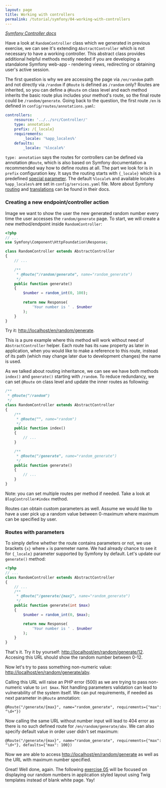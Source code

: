 ```yaml
---
layout: page
title: Working with controllers
permalink: /tutorial/symfony/04-working-with-controllers
---
```


[_Symfony Controller docs_](https://symfony.com/doc/current/controller.html)

Have a look at `RandomController` class which we generated in previous exercise,
we can see it's extending `AbstractController` which is not necessary to have a working controller.
This abstract class provides additional helpful methods mostly needed if you are developing
a standalone Symfony web-app - rendering views, redirecting or obtaining user's active session.

The first question is why we are accessing the page via `/en/random` path and not directly via
`/random` if `@Route` is defined as `/random` only? Routes are inherited, so you can define a `@Route`
on class level and each method inherits the basic route plus includes your method's route, so the final
route could be `/random/generate`. Going back to the question, the first route `/en` is defined in
`config/routes/annotations.yaml`:

```yaml
controllers:
    resource: '../../src/Controller/'
    type: annotation
    prefix: /{_locale}
    requirements:
        _locale: '%app_locales%'
    defaults:
        _locale: '%locale%'
```

`type: annotation` says the routes for controllers can be defined via annotation `@Route`, which is
also based on Symfony documentation a recommended way how to define routes at all. The part we look for
is in `prefix` configuration key. It says the routing starts with `{_locale}` which is a predefined
[special parameter](https://symfony.com/doc/current/routing.html#special-parameters).
The default `%locale%` and available locales `%app_locales%` are set in `config/services.yaml` file.
More about Symfony [routing](https://symfony.com/doc/current/routing.html)
and [translations](https://symfony.com/doc/current/translation.html) can be found in their docs.

### Creating a new endpoint/controller action

Image we want to show the user the new generated random number every time the user accesses the
`random/generate` page. To start, we will create a new method/endpoint inside `RandomController`:

```php
<?php
// ...
use Symfony\Component\HttpFoundation\Response;

class RandomController extends AbstractController
{
    // ...

    /**
     * @Route("/random/generate", name="random_generate")
     */
    public function generate()
    {
        $number = random_int(0, 100);
    
        return new Response(
            'Your number is ' . $number
        );
    }
}
```

Try it: [http://localhost/en/random/generate](http://localhost/en/random/generate).

This is a pure example where this method will work without need of `AbstractController` helper.
Each route has its `name` property as later in application, when you would like to make a reference
to this route, instead of its path (which may change later due to development changes) the name is used.

As we talked about routing inheritance, we can see we have both methods `index()` and `generate()`
starting with `/random`. To reduce redundancy, we can set `@Route` on class level and update the inner
routes as following:

```php
/**
 * @Route("/random")
 */
class RandomController extends AbstractController
{
    /**
     * @Route("", name="random")
     */
    public function index()
    {
        // ...
    }

    /**
     * @Route("/generate", name="random_generate")
     */
    public function generate()
    {
        // ...
    }
}
```

Note: you can set multiple routes per method if needed. Take a look at `BlogController#index` method.

Routes can obtain custom parameters as well. Assume we would like to have a user pick up a random value
between 0-maximum where maximum can be specified by user.

### Routes with parameters

To simply define whether the route contains parameters or not, we use brackets `{x}` where `x` is paremeter name.
We had already chance to see it for `{_locale}` parameter supported by Symfony by default.
Let's update our `generate()` method:

```php
<?php
// ...
class RandomController extends AbstractController
{
    // ...
    /**
     * @Route("/generate/{max}", name="random_generate")
     */
    public function generate(int $max)
    {
        $number = random_int(0, $max);

        return new Response(
            'Your number is ' . $number
        );
    }
}
```

That's it. Try it by yourself: [http://localhost/en/random/generate/12](http://localhost/en/random/generate/12).
Accesing this URL should show the random number between 0-12.

Now let's try to pass something non-numeric value:
[http://localhost/en/random/generate/abv](http://localhost/en/random/generate/abc).

Calling this URL will raise an PHP error (500) as we are trying to pass non-numeric value to `int $max`. Not handling
parameters validation can lead to vulnerability of the system itself. We can put requirements, if needed as next
parameter in `@Route` annotation:

```
@Route("/generate/{max}", name="random_generate", requirements={"max": "\d+"})
```

Now calling the same URL without number input will lead to 404 error as there is no such
defined route for `/en/random/generate/abv`. We can also specify default value in order user
didn't set maximum:

```
@Route("/generate/{max}", name="random_generate", requirements={"max": "\d+"}, defaults={"max": 100})
```

Now we are able to access [http://localhost/en/random/generate](http://localhost/en/random/generate)
as well as the URL with maximum number specified.

Great! Well done, again. The following [exercise 05](/tutorial/symfony/05-working-with-templates) will be focused
on displaying our random numbers in application styled layout using Twig templates instead of blank white page. Yay!

